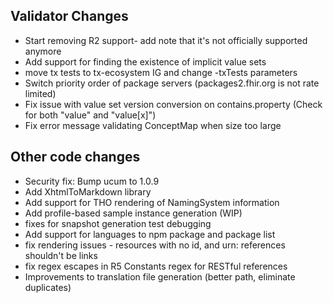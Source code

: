 ## Validator Changes

* Start removing R2 support- add note that it's not officially supported anymore
* Add support for finding the existence of implicit value sets
* move tx tests to tx-ecosystem IG and change -txTests parameters 
* Switch priority order of package servers (packages2.fhir.org is not rate limited)
* Fix issue with value set version conversion on contains.property (Check for both "value" and "value[x]")
* Fix error message validating ConceptMap when size too large

## Other code changes

* Security fix: Bump ucum to 1.0.9
* Add XhtmlToMarkdown library
* Add support for THO rendering of NamingSystem information
* Add profile-based sample instance generation (WIP)
* fixes for snapshot generation test debugging
* Add support for languages to npm package and package list
* fix rendering issues - resources with no id, and urn: references shouldn't be links
* fix regex escapes in R5 Constants regex for RESTful references
* Improvements to translation file generation (better path, eliminate duplicates)
